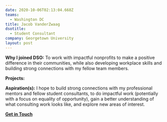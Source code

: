 ```yaml
---
date: 2020-10-06T02:13:04.668Z
teams:
  - Washington DC
title: Jacob VanderZwaag
dsotitle:
  - Student Consultant
company: Georgetown University
layout: post
---
```

**Why I joined DSO:** To work with impactful nonprofits to make a positive difference in their communities, while also developing workplace skills and building strong connections with my fellow team members.

**Projects:** 

**Aspiration(s):** I hope to build strong connections with my professional mentors and fellow student consultants, to do impactful work (potentially with a focus on equality of opportunity), gain a better understanding of what consulting work looks like, and explore new areas of interest.

**[Get in Touch](mailto:jacobvanderzwaag@dsoglobal.org)**